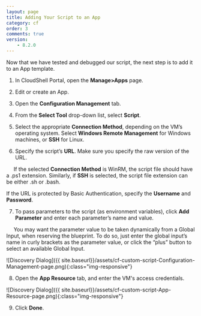 ```yaml
---
layout: page
title: Adding Your Script to an App
category: cf
order: 3
comments: true
version:
    - 8.2.0
---
```


Now that we have tested and debugged our script, the next step is to add it to an App template.

1)	In CloudShell Portal, open the **Manage>Apps** page.

2)	Edit or create an App.

3)	Open the **Configuration Management** tab.

4)	From the **Select Tool** drop-down list, select **Script**.

5)	Select the appropriate **Connection Method**, depending on the VM’s operating system. Select **Windows Remote Management** for Windows machines, or **SSH** for Linux.

6)	Specify the script’s **URL**. Make sure you specify the raw version of the URL.

&nbsp;&nbsp;&nbsp;&nbsp;&nbsp;If the selected **Connection Method** is WinRM, the script file should have a .ps1 extension. Similarly, if **SSH** is selected, the script file extension can be either .sh or .bash.

If the URL is protected by Basic Authentication, specify the **Username** and **Password**. 

7)	To pass parameters to the script (as environment variables), click **Add Parameter** and enter each parameter’s name and value.

&nbsp;&nbsp;&nbsp;&nbsp;&nbsp;You may want the parameter value to be taken dynamically from a Global Input, when reserving the blueprint. To do so, just enter the global input’s name in curly brackets as the parameter value, or click the “plus” button to select an available Global Input.

![Discovery Dialog]({{ site.baseurl}}/assets/cf-custom-script-Configuration-Management-page.png){:class="img-responsive"}

8)	Open the **App Resource** tab, and enter the VM's access credentials.

![Discovery Dialog]({{ site.baseurl}}/assets/cf-custom-script-App-Resource-page.png){:class="img-responsive"}
 
9)	Click **Done**.